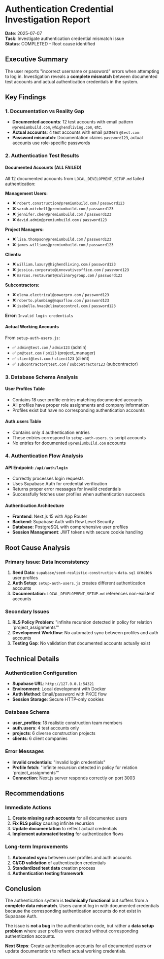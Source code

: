# Authentication Credential Investigation Report

**Date**: 2025-07-07  
**Task**: Investigate authentication credential mismatch issue  
**Status**: COMPLETED - Root cause identified  

## Executive Summary

The user reports "incorrect username or password" errors when attempting to log in. Investigation reveals a **complete mismatch** between documented test accounts and actual authentication credentials in the system.

## Key Findings

### 1. Documentation vs Reality Gap
- **Documented accounts**: 12 test accounts with email pattern `@premiumbuild.com`, `@highendliving.com`, etc.
- **Actual accounts**: 4 test accounts with email pattern `@test.com`
- **Password mismatch**: Documentation claims `password123`, actual accounts use role-specific passwords

### 2. Authentication Test Results

#### Documented Accounts (ALL FAILED)
All 12 documented accounts from `LOCAL_DEVELOPMENT_SETUP.md` failed authentication:

**Management Users:**
- ❌ `robert.construction@premiumbuild.com` / `password123`
- ❌ `sarah.mitchell@premiumbuild.com` / `password123`
- ❌ `jennifer.chen@premiumbuild.com` / `password123`
- ❌ `david.admin@premiumbuild.com` / `password123`

**Project Managers:**
- ❌ `lisa.thompson@premiumbuild.com` / `password123`
- ❌ `james.williams@premiumbuild.com` / `password123`

**Clients:**
- ❌ `william.luxury@highendliving.com` / `password123`
- ❌ `jessica.corporate@innovativeoffice.com` / `password123`
- ❌ `marcus.restaurant@culinarygroup.com` / `password123`

**Subcontractors:**
- ❌ `elena.electrical@powerpro.com` / `password123`
- ❌ `roberto.plumbing@aquaflow.com` / `password123`
- ❌ `isabella.hvac@climatecontrol.com` / `password123`

**Error**: `Invalid login credentials`

#### Actual Working Accounts
From `setup-auth-users.js`:

- ✅ `admin@test.com` / `admin123` (admin)
- ✅ `pm@test.com` / `pm123` (project_manager)
- ✅ `client@test.com` / `client123` (client)
- ✅ `subcontractor@test.com` / `subcontractor123` (subcontractor)

### 3. Database Schema Analysis

#### User Profiles Table
- Contains 18 user profile entries matching documented accounts
- All profiles have proper role assignments and company information
- Profiles exist but have no corresponding authentication accounts

#### Auth.users Table
- Contains only 4 authentication entries
- These entries correspond to `setup-auth-users.js` script accounts
- No entries for documented `@premiumbuild.com` accounts

### 4. Authentication Flow Analysis

#### API Endpoint: `/api/auth/login`
- Correctly processes login requests
- Uses Supabase Auth for credential verification
- Returns proper error messages for invalid credentials
- Successfully fetches user profiles when authentication succeeds

#### Authentication Architecture
- **Frontend**: Next.js 15 with App Router
- **Backend**: Supabase Auth with Row Level Security
- **Database**: PostgreSQL with comprehensive user profiles
- **Session Management**: JWT tokens with secure cookie handling

## Root Cause Analysis

### Primary Issue: Data Inconsistency
1. **Seed Data**: `supabase/seed-realistic-construction-data.sql` creates user profiles
2. **Auth Setup**: `setup-auth-users.js` creates different authentication accounts
3. **Documentation**: `LOCAL_DEVELOPMENT_SETUP.md` references non-existent accounts

### Secondary Issues
1. **RLS Policy Problem**: "infinite recursion detected in policy for relation 'project_assignments'"
2. **Development Workflow**: No automated sync between profiles and auth accounts
3. **Testing Gap**: No validation that documented accounts actually exist

## Technical Details

### Authentication Configuration
- **Supabase URL**: `http://127.0.0.1:54321`
- **Environment**: Local development with Docker
- **Auth Method**: Email/password with PKCE flow
- **Session Storage**: Secure HTTP-only cookies

### Database Schema
- **user_profiles**: 18 realistic construction team members
- **auth.users**: 4 test accounts only
- **projects**: 6 diverse construction projects
- **clients**: 6 client companies

### Error Messages
- **Invalid credentials**: "Invalid login credentials"
- **Profile fetch**: "infinite recursion detected in policy for relation 'project_assignments'"
- **Connection**: Next.js server responds correctly on port 3003

## Recommendations

### Immediate Actions
1. **Create missing auth accounts** for all documented users
2. **Fix RLS policy** causing infinite recursion
3. **Update documentation** to reflect actual credentials
4. **Implement automated testing** for authentication flows

### Long-term Improvements
1. **Automated sync** between user profiles and auth accounts
2. **CI/CD validation** of authentication credentials
3. **Standardized test data** creation process
4. **Authentication testing framework**

## Conclusion

The authentication system is **technically functional** but suffers from a **complete data mismatch**. Users cannot log in with documented credentials because the corresponding authentication accounts do not exist in Supabase Auth.

The issue is **not a bug** in the authentication code, but rather a **data setup problem** where user profiles were created without corresponding authentication accounts.

**Next Steps**: Create authentication accounts for all documented users or update documentation to reflect actual working credentials.